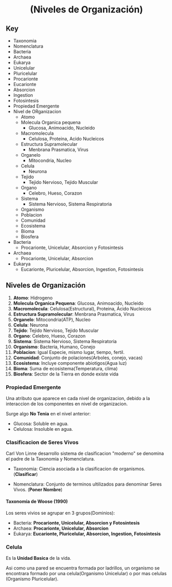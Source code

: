 <h1 align=center><br />(Niveles de Organización)</h1>

## Key
- Taxonomia
- Nomenclatura
- Bacteria
- Archaea
- Eukarya
- Unicelular
- Pluricelular
- Procarionte
- Eucarionte
- Absorcion
- Ingestion
- Fotosintesis
- Propiedad Emergente
- Nivel de ORganizacion
  - Atomo
  - Molecula Organica pequena   
    - Glucosa, Animoacido, Nucleido
  - Macromolecula
    - Celulosa, Proteina, Acido Nucleicos
  - Estructura Supramolecular
    - Menbrana Prasmatica, Virus
  - Organelo
    - Mitocondria, Nucleo
  - Celula
    - Neurona
  - Tejido
    - Tejido Nervioso, Tejido Muscular
  - Organo
    - Celebro, Hueso, Corazon
  - Sistema
    - Sistema Nervioso, Sistema Respiratoria
  - Organismo
  - Poblacion
  - Comunidad
  - Ecosistema
  - Bioma
  - Biosfera
- Bacteria
  - Procarionte, Unicelular, Absorcion y Fotosintesis
- Archaea
  - Procarionte, Unicelular, Absorcion
- Eukarya
  - Eucarionte, Pluricelular, Absorcion, Ingestion, Fotosintesis

## Niveles de Organización

1. **Atomo**: Hidrogeno
2. **Molecula Organica Pequena**: Glucosa, Animoacido, Nucleido
3. **Macromolecula**: Celulosa(Estructural), Proteina, Ácido Nucleicos
4. **Estructura Supramolecular**: Menbrana Prasmatica, Virus
5. **Organelo**: Mitocondria(ATP), Nucleo
6. **Celula**: Neurona
7. **Tejido**: Tejido Nervioso, Tejido Muscular
8. **Organo**: Celebro, Hueso, Corazon
9.  **Sistema**: Sistema Nervioso, Sistema Respiratoria
10. **Organismo**: Bacteria, Humano, Conejo
11. **Poblacion**: Igual Especie, mismo lugar, tiempo, fertil.
12. **Comunidad**: Conjunto de polaciones(Arboles, conejo, vacas)
13. **Ecosistema**: Incluye componente abiotigos(Agua luz)
14. **Bioma**: Suma de ecosistema(Temperatura, clima)
15. **Biosfera**: Sector de la Tierra en donde existe vida

### Propiedad Emergente

Una atributo que aparece en cada nivel de organizacion, debido a la interaccion de los componentes en nivel de organizacion.

Surge algo **No Tenia** en el nivel anterior:
- Glucosa: Soluble en agua.
- Celulosa: Insoluble en agua.

### Clasificacion de Seres Vivos

Carl Von Linne desarrollo sistema de clasificacion "moderno" se denomina el padre de la Taxonomia y Nomenclatura.

- Taxonomia: Ciencia asociada a la clasificacion de organismos. (**Clasificar**)

- Nomenclatura: Conjunto de terminos ultilizados para denominar Seres Vivos. (**Poner Nombre**)

#### Taxonomia de Woose (1990)

Los seres vivios se agrupar en 3 grupos(Dominios):
- Bacteria: **Procarionte, Unicelular, Absorcion y Fotosintesis**
- Archaea: **Procarionte, Unicelular, Absorcion**
- Eukarya: **Eucarionte, Pluricelular, Absorcion, Ingestion, Fotosintesis**

### Celula

Es la **Unidad Basica** de la vida.

Asi como una pared se encuentra formada por ladrillos, un organismo se encontrara formado por una celula(Organismo Unicelular) o por mas celulas (Organismo Pluricelular).

